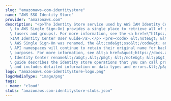 ```yaml
---
slug: "amazonaws-com-identitystore"
name: "AWS SSO Identity Store"
provider: "amazonaws.com"
description: "<p>The Identity Store service used by AWS IAM Identity Center (successor\
  \ to AWS Single Sign-On) provides a single place to retrieve all of your identities\
  \ (users and groups). For more information, see the <a href=\"https://docs.aws.amazon.com/singlesignon/latest/userguide/what-is.html\"\
  >IAM Identity Center User Guide</a>.</p> <pre><code> &lt;note&gt; &lt;p&gt;Although\
  \ AWS Single Sign-On was renamed, the &lt;code&gt;sso&lt;/code&gt; and &lt;code&gt;identitystore&lt;/code&gt;\
  \ API namespaces will continue to retain their original name for backward compatibility\
  \ purposes. For more information, see &lt;a href=&quot;https://docs.aws.amazon.com/singlesignon/latest/userguide/what-is.html#renamed&quot;&gt;IAM\
  \ Identity Center rename&lt;/a&gt;.&lt;/p&gt; &lt;/note&gt; &lt;p&gt;This reference\
  \ guide describes the identity store operations that you can call programatically\
  \ and includes detailed information on data types and errors.&lt;/p&gt; </code></pre>"
logo: "amazonaws.com-identitystore-logo.png"
logoMediaType: "image/png"
tags:
- name: "cloud"
stubs: "amazonaws.com-identitystore-stubs.json"
---
```

